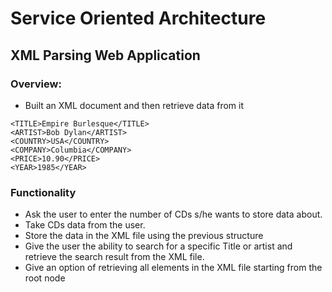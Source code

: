 # Service Oriented Architecture
 
 
 ## XML Parsing Web Application 
 ### Overview:
  * Built an XML document and then retrieve data from it
  ```
  <TITLE>Empire Burlesque</TITLE>
 <ARTIST>Bob Dylan</ARTIST>
 <COUNTRY>USA</COUNTRY>
 <COMPANY>Columbia</COMPANY>
 <PRICE>10.90</PRICE>
 <YEAR>1985</YEAR>
 
 ```
### Functionality
  * Ask the user to enter the number of CDs s/he wants to store data about.
  * Take CDs data from the user.
  * Store the data in the XML file using the previous structure 
  * Give the user the ability to search for a specific Title or artist and retrieve the search result from the XML file.
  * Give an option of retrieving all elements in the XML file starting from the root node
